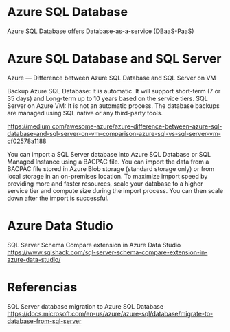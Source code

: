 # Azure SQL Database


Azure SQL Database offers Database-as-a-service (DBaaS-PaaS)


# Azure SQL Database and SQL Server

Azure — Difference between Azure SQL Database and SQL Server on VM

Backup
Azure SQL Database: It is automatic. It will support short-term (7 or 35 days) and Long-term up to 10 years based on the service tiers.
SQL Server on Azure VM: It is not an automatic process. The database backups are managed using SQL native or any third-party tools.


https://medium.com/awesome-azure/azure-difference-between-azure-sql-database-and-sql-server-on-vm-comparison-azure-sql-vs-sql-server-vm-cf02578a1188




You can import a SQL Server database into Azure SQL Database or SQL Managed Instance using a BACPAC file. You can import the data from a BACPAC file stored in Azure Blob storage (standard storage only) or from local storage in an on-premises location. To maximize import speed by providing more and faster resources, scale your database to a higher service tier and compute size during the import process. You can then scale down after the import is successful.


# Azure Data Studio


SQL Server Schema Compare extension in Azure Data Studio
https://www.sqlshack.com/sql-server-schema-compare-extension-in-azure-data-studio/


# Referencias


SQL Server database migration to Azure SQL Database
https://docs.microsoft.com/en-us/azure/azure-sql/database/migrate-to-database-from-sql-server


